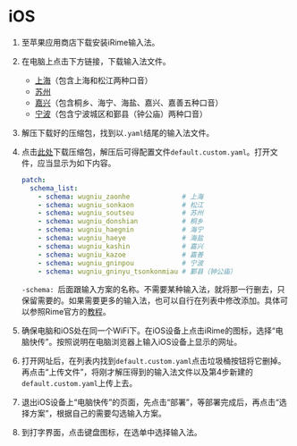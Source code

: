 # iOS

1. 至苹果应用商店下载安装iRime输入法。

2. 在电脑上点击下方链接，下载输入法文件。

    - [上海](https://codeload.github.com/NGLI/rime-wugniu_zaonhe/zip/master)（包含上海和松江两种口音）
    - [苏州](https://codeload.github.com/NGLI/rime-wugniu_soutseu/zip/master)
    - [嘉兴](https://codeload.github.com/NGLI/rime-wugniu_kashin/zip/master)（包含桐乡、海宁、海盐、嘉兴、嘉善五种口音）
    - [宁波](https://codeload.github.com/NGLI/rime-wugniu_gninpou/zip/master)（包含宁波城区和鄞县（钟公庙）两种口音）

3. 解压下载好的压缩包，找到以`.yaml`结尾的输入法文件。

4. 点击[此处](https://gist.github.com/shinzoqchiuq/ddeb5014026fce768f7c9ec7d4e01655/archive/ab0d24e10f6ceb1f0797b516cbcbe17f73425d1e.zip)下载压缩包，解压后可得配置文件`default.custom.yaml`。打开文件，应当显示为如下内容。

    ```yaml
    patch:
      schema_list:
        - schema: wugniu_zaonhe             # 上海
        - schema: wugniu_sonkaon            # 松江
        - schema: wugniu_soutseu            # 苏州
        - schema: wugniu_donshian           # 桐乡
        - schema: wugniu_haegnin            # 海宁
        - schema: wugniu_haeye              # 海盐
        - schema: wugniu_kashin             # 嘉兴
        - schema: wugniu_kazoe              # 嘉善
        - schema: wugniu_gninpou            # 宁波
        - schema: wugniu_gninyu_tsonkonmiau # 鄞县（钟公庙）
    ```

    `-schema: `后面跟输入方案的名称。不需要某种输入法，就将那一行删去，只保留需要的。如果需要更多的输入法，也可以自行在列表中修改添加。具体可以参照Rime官方的[教程](https://github.com/rime/home/wiki/CustomizationGuide#一例定製方案選單)。

5. 确保电脑和iOS处在同一个WiFi下。在iOS设备上点击iRime的图标，选择“电脑快传”。按照说明在电脑浏览器上输入iOS设备上显示的网址。

6. 打开网址后，在列表内找到`default.custom.yaml`点击垃圾桶按钮将它删掉。再点击“上传文件”，将刚才解压得到的输入法文件以及第4步新建的`default.custom.yaml`上传上去。

7. 退出iOS设备上“电脑快传”的页面，先点击“部署”，等部署完成后，再点击“选择方案”，根据自己的需要勾选输入方案。

8. 到打字界面，点击键盘图标，在选单中选择输入法。
